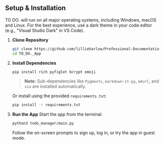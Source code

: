 ## Setup & Installation
TO DO. will run on all major operating systems, including Windows, macOS and Linux.
For the best experience, use a dark theme in your code editor (e.g., "Visual Studio Dark" in VS Code).

1. **Clone Repository**
   ```bash
   git clone https://github.com/lillieharlow/Professional-Documentation-Presentation.git
   cd TO_DO._App
   ```
2. **Install Dependencies**
   ```bash
   pip install rich pyfiglet bcrypt emoji
   ```
   > **Note:** Sub-dependencies like `Pygments`, `markdown-it-py`, `mdurl`, and `six` are installed automatically.

   Or install using the provided `requirements.txt`:
   ```bash
   pip install -r requirements.txt
   ```

3. **Run the App**
   Start the app from the terminal:

   ```bash
   python3 todo_manager/main.py
   ```
   Follow the on-screen prompts to sign up, log in, or try the app in guest mode.